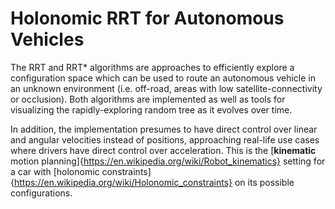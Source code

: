 # Holonomic RRT for Autonomous Vehicles

The RRT and RRT* algorithms are approaches to efficiently explore a configuration space which can be used to route an autonomous vehicle in an unknown environment (i.e. off-road, areas with low satellite-connectivity or occlusion). 
Both algorithms are implemented as well as tools for visualizing the rapidly-exploring random tree as it evolves over time. 

In addition, the implementation presumes to have direct control over linear and angular velocities instead of positions, approaching real-life use cases where drivers have direct control over acceleration. 
This is the [**kinematic** motion planning]{https://en.wikipedia.org/wiki/Robot_kinematics} setting for a car with [holonomic constraints]{https://en.wikipedia.org/wiki/Holonomic_constraints} on its possible configurations. 
